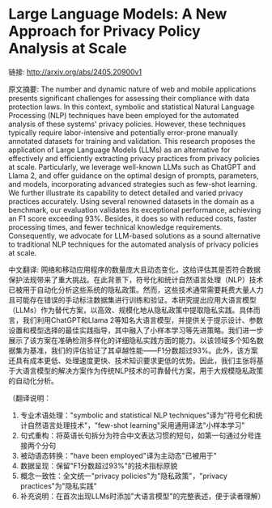 # Large Language Models: A New Approach for Privacy Policy Analysis at Scale

链接: http://arxiv.org/abs/2405.20900v1

原文摘要:
The number and dynamic nature of web and mobile applications presents
significant challenges for assessing their compliance with data protection
laws. In this context, symbolic and statistical Natural Language Processing
(NLP) techniques have been employed for the automated analysis of these
systems' privacy policies. However, these techniques typically require
labor-intensive and potentially error-prone manually annotated datasets for
training and validation. This research proposes the application of Large
Language Models (LLMs) as an alternative for effectively and efficiently
extracting privacy practices from privacy policies at scale. Particularly, we
leverage well-known LLMs such as ChatGPT and Llama 2, and offer guidance on the
optimal design of prompts, parameters, and models, incorporating advanced
strategies such as few-shot learning. We further illustrate its capability to
detect detailed and varied privacy practices accurately. Using several renowned
datasets in the domain as a benchmark, our evaluation validates its exceptional
performance, achieving an F1 score exceeding 93%. Besides, it does so with
reduced costs, faster processing times, and fewer technical knowledge
requirements. Consequently, we advocate for LLM-based solutions as a sound
alternative to traditional NLP techniques for the automated analysis of privacy
policies at scale.

中文翻译:
网络和移动应用程序的数量庞大且动态变化，这给评估其是否符合数据保护法规带来了重大挑战。在此背景下，符号化和统计自然语言处理（NLP）技术已被用于自动化分析这些系统的隐私政策。然而，这些技术通常需要耗费大量人力且可能存在错误的手动标注数据集进行训练和验证。本研究提出应用大语言模型（LLMs）作为替代方案，以高效、规模化地从隐私政策中提取隐私实践。具体而言，我们利用ChatGPT和Llama 2等知名大语言模型，并提供关于提示设计、参数设置和模型选择的最佳实践指导，其中融入了小样本学习等先进策略。我们进一步展示了该方案在准确检测多样化的详细隐私实践方面的能力。以该领域多个知名数据集为基准，我们的评估验证了其卓越性能——F1分数超过93%。此外，该方案还具有成本更低、处理速度更快、技术知识要求更低的优势。因此，我们主张将基于大语言模型的解决方案作为传统NLP技术的可靠替代方案，用于大规模隐私政策的自动化分析。

（翻译说明：
1. 专业术语处理："symbolic and statistical NLP techniques"译为"符号化和统计自然语言处理技术"，"few-shot learning"采用通用译法"小样本学习"
2. 句式重构：将英语长句拆分为符合中文表达习惯的短句，如第一句通过分号连接两个分句
3. 被动语态转换："have been employed"译为主动态"已被用于"
4. 数据呈现：保留"F1分数超过93%"的技术指标原貌
5. 概念一致性：全文统一"privacy policies"为"隐私政策"，"privacy practices"为"隐私实践"
6. 补充说明：在首次出现LLMs时添加"大语言模型"的完整表述，便于读者理解）
